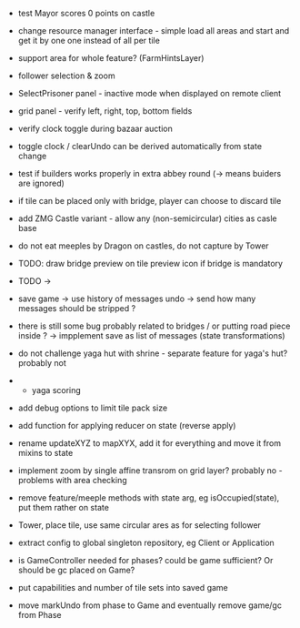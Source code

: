 
* test Mayor scores 0 points on castle

* change resource manager interface - simple load all areas and start
and get it by one one instead of all per tile
+ support area for whole feature? (FarmHintsLayer)

* follower selection & zoom

* SelectPrisoner panel - inactive mode when displayed on remote client

* grid panel - verify left, right, top, bottom fields

* verify clock toggle during bazaar auction

* toggle clock / clearUndo can be derived automatically from state change

* test if builders works properly in extra abbey round (-> means buiders are ignored)

* if tile can be placed only with bridge, player can choose to discard tile

* add ZMG Castle variant - allow any (non-semicircular) cities as casle base
* do not eat meeples by Dragon on castles, do not capture by Tower

* TODO: draw bridge preview on tile preview icon if bridge is mandatory

* TODO <susbtract> -> <subtract>

* save game -> use history of messages
    undo -> send how many messages should be stripped ?

* there is still some bug probably related to bridges / or putting road piece inside ?
-> impplement save as list of messages (state transformations)

* do not challenge yaga hut with shrine - separate feature for yaga's hut? probably not
* + yaga scoring

* add debug options to limit tile pack size

* add function for applying reducer on state (reverse apply)
* rename updateXYZ to mapXYX, add it for everything and move it from mixins to state

* implement zoom by single affine transrom on grid layer? probably no - problems with area checking

* remove feature/meeple methods with state arg, eg isOccupied(state), put them rather on state

* Tower, place tile, use same circular ares as for selecting follower

* extract config to global singleton repository, eg Client or Application

* is GameController needed for phases? could be game sufficient? Or should be gc placed on Game?

* put capabilities and number of tile sets into saved game

* move markUndo from phase to Game and eventually remove game/gc from Phase
